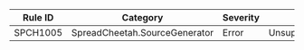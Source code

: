 Rule ID | Category | Severity | Notes
--------|----------|----------|-------
SPCH1005 | SpreadCheetah.SourceGenerator | Error | UnsupportedTypeForCellValueLengthLimit